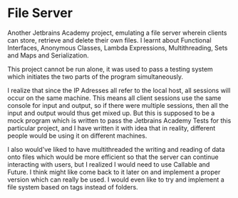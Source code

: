 # File Server
Another Jetbrains Academy project, emulating a file server wherein clients can store, retrieve and delete their own files. I learnt about Functional Interfaces, Anonymous Classes, Lambda Expressions, Multithreading, Sets and Maps and Serialization. 

This project cannot be run alone, it was used to pass a testing system which initiates the two parts of the program simultaneously.

I realize that since the IP Adresses all refer to the local host, all sessions will occur on the same machine. This means all client sessions use the same console for input and output, so if there were multiple sessions, then all the input and output would thus get mixed up. But this is supposed to be a mock program which is written to pass the Jetbrains Academy Tests for this particular project, and I have written it with idea that in reality, different people would be using it on different machines.

I also would've liked to have multithreaded the writing and reading of data onto files which would be more efficient so that the server can continue interacting with users, but I realized I would need to use Callable and Future. I think might like come back to it later on and implement a proper version which can really be used. I would even like to try and implement a file system based on tags instead of folders.
